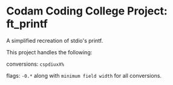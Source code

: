 <h1>Codam Coding College Project: ft_printf</h1>
<p>A simplified recreation of stdio's printf.</p>
<p>This project handles the following:</p>
<p>conversions: <code>cspdiuxX%</code></p>
<p>flags: <code>-0.*</code> along with <code>minimum field width</code> for all conversions.</p>
